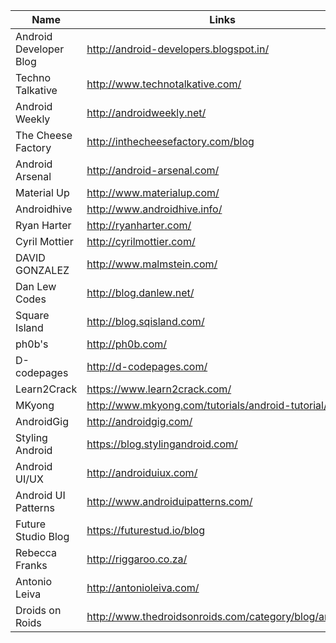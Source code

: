 Name | Links 
------------ | ------------- 
Android Developer Blog | http://android-developers.blogspot.in/
Techno Talkative  | http://www.technotalkative.com/
Android Weekly | http://androidweekly.net/
The Cheese Factory | http://inthecheesefactory.com/blog
Android Arsenal | http://android-arsenal.com/
Material Up | http://www.materialup.com/
Androidhive| http://www.androidhive.info/
Ryan Harter| http://ryanharter.com/
Cyril Mottier| http://cyrilmottier.com/
DAVID GONZALEZ | http://www.malmstein.com/
Dan Lew Codes | http://blog.danlew.net/
Square Island | http://blog.sqisland.com/
ph0b's | http://ph0b.com/
D-codepages | http://d-codepages.com/
Learn2Crack | https://www.learn2crack.com/
MKyong | http://www.mkyong.com/tutorials/android-tutorial/
AndroidGig | http://androidgig.com/
Styling Android | https://blog.stylingandroid.com/
Android UI/UX | http://androiduiux.com/
Android UI Patterns | http://www.androiduipatterns.com/
Future Studio Blog | https://futurestud.io/blog
Rebecca Franks | http://riggaroo.co.za/
Antonio Leiva | http://antonioleiva.com/
Droids on Roids | http://www.thedroidsonroids.com/category/blog/android/
